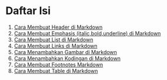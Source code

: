 Daftar Isi
======
1. [Cara Membuat Header di Markdown](../tutorial-markdown/header.md)
2. [Cara Membuat Emphasis (italic,bold,underline) di Markdown](../tutorial-markdown/emphasis.md)
3. [Cara Membuat List di Markdown](../tutorial-markdown/lists.md)
4. [Cara Membuat Links di Markdown](../tutorial-markdown/links.md)
5. [Cara Menambahkan Gambar di Markdown](../tutorial-markdown/images.md)
6. [Cara Menambahkan Kodingan di Markdown](../tutorial-markdown/kodingan.md)
7. [Cara Membuat Footnotes Markdown](../tutorial-markdown/footer.md)
7. [Cara Membuat Table di Markdown](../tutorial-markdown/table.md)